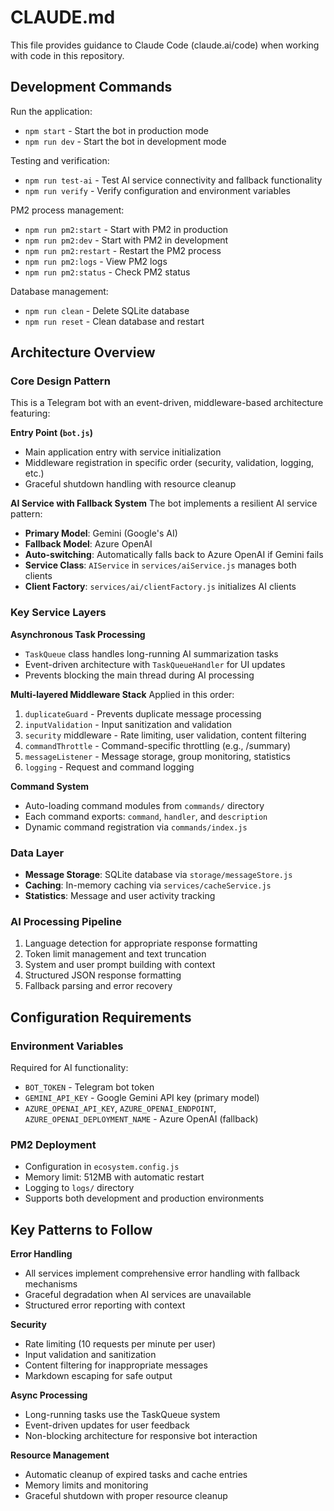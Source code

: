 # CLAUDE.md

This file provides guidance to Claude Code (claude.ai/code) when working with code in this repository.

## Development Commands

Run the application:
- `npm start` - Start the bot in production mode
- `npm run dev` - Start the bot in development mode

Testing and verification:
- `npm run test-ai` - Test AI service connectivity and fallback functionality
- `npm run verify` - Verify configuration and environment variables

PM2 process management:
- `npm run pm2:start` - Start with PM2 in production
- `npm run pm2:dev` - Start with PM2 in development
- `npm run pm2:restart` - Restart the PM2 process
- `npm run pm2:logs` - View PM2 logs
- `npm run pm2:status` - Check PM2 status

Database management:
- `npm run clean` - Delete SQLite database
- `npm run reset` - Clean database and restart

## Architecture Overview

### Core Design Pattern
This is a Telegram bot with an event-driven, middleware-based architecture featuring:

**Entry Point (`bot.js`)**
- Main application entry with service initialization
- Middleware registration in specific order (security, validation, logging, etc.)
- Graceful shutdown handling with resource cleanup

**AI Service with Fallback System**
The bot implements a resilient AI service pattern:
- **Primary Model**: Gemini (Google's AI)
- **Fallback Model**: Azure OpenAI
- **Auto-switching**: Automatically falls back to Azure OpenAI if Gemini fails
- **Service Class**: `AIService` in `services/aiService.js` manages both clients
- **Client Factory**: `services/ai/clientFactory.js` initializes AI clients

### Key Service Layers

**Asynchronous Task Processing**
- `TaskQueue` class handles long-running AI summarization tasks
- Event-driven architecture with `TaskQueueHandler` for UI updates
- Prevents blocking the main thread during AI processing

**Multi-layered Middleware Stack**
Applied in this order:
1. `duplicateGuard` - Prevents duplicate message processing
2. `inputValidation` - Input sanitization and validation
3. `security` middleware - Rate limiting, user validation, content filtering
4. `commandThrottle` - Command-specific throttling (e.g., /summary)
5. `messageListener` - Message storage, group monitoring, statistics
6. `logging` - Request and command logging

**Command System**
- Auto-loading command modules from `commands/` directory
- Each command exports: `command`, `handler`, and `description`
- Dynamic command registration via `commands/index.js`

### Data Layer
- **Message Storage**: SQLite database via `storage/messageStore.js`
- **Caching**: In-memory caching via `services/cacheService.js`
- **Statistics**: Message and user activity tracking

### AI Processing Pipeline
1. Language detection for appropriate response formatting
2. Token limit management and text truncation
3. System and user prompt building with context
4. Structured JSON response formatting
5. Fallback parsing and error recovery

## Configuration Requirements

### Environment Variables
Required for AI functionality:
- `BOT_TOKEN` - Telegram bot token
- `GEMINI_API_KEY` - Google Gemini API key (primary model)
- `AZURE_OPENAI_API_KEY`, `AZURE_OPENAI_ENDPOINT`, `AZURE_OPENAI_DEPLOYMENT_NAME` - Azure OpenAI (fallback)

### PM2 Deployment
- Configuration in `ecosystem.config.js`
- Memory limit: 512MB with automatic restart
- Logging to `logs/` directory
- Supports both development and production environments

## Key Patterns to Follow

**Error Handling**
- All services implement comprehensive error handling with fallback mechanisms
- Graceful degradation when AI services are unavailable
- Structured error reporting with context

**Security**
- Rate limiting (10 requests per minute per user)
- Input validation and sanitization
- Content filtering for inappropriate messages
- Markdown escaping for safe output

**Async Processing**
- Long-running tasks use the TaskQueue system
- Event-driven updates for user feedback
- Non-blocking architecture for responsive bot interaction

**Resource Management**
- Automatic cleanup of expired tasks and cache entries
- Memory limits and monitoring
- Graceful shutdown with proper resource cleanup